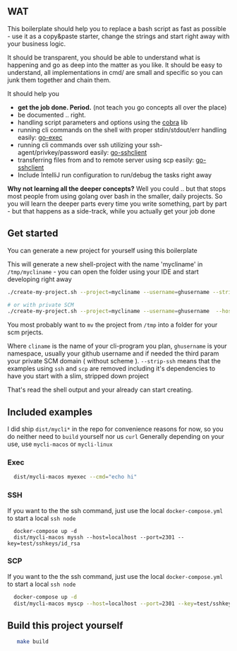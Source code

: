 ## WAT

This boilerplate should help you to replace a bash script as fast as possible - use it as a copy&paste starter, change the strings and start right away with your business logic.

It should be transparent, you should be able to understand what is happening and go as deep into the matter as you like.
It should be easy to understand, all implementations in cmd/ are small and specific so you can junk them together and chain them.

It should help you
 - **get the job done. Period.** (not teach you go concepts all over the place)
 - be documented .. right.
 - handling script parameters and options using the [cobra](https://github.com/spf13/cobra) lib
 - running cli commands on the shell with proper stdin/stdout/err handling easily: [go-exec](https://github.com/EugenMayer/go-exec)
 - running cli commands over ssh utilizing your ssh-agent/privkey/password easily: [go-sshclient](https://github.com/EugenMayer/go-sshclient)
 - transferring files from and to remote server using scp easily: [go-sshclient](https://github.com/EugenMayer/go-sshclient)
 - Include IntelliJ run configuration to run/debug the tasks right away
 

**Why not learning all the deeper concepts?**
Well you could .. but that stops most people from using golang over bash in the smaller, daily projects.
So you will learn the deeper parts every time you write something, part by part - but that happens as a side-track, while
you actually get your job done
 
## Get started

You can generate a new project for yourself using this boilerplate

This will generate a new shell-project with the name 'mycliname' in `/tmp/mycliname` - you can open the folder using your
IDE and start developing right away

```bash
./create-my-project.sh --project=mycliname --username=ghusername --strip-ssh

# or with private SCM
./create-my-project.sh --project=mycliname --username=ghusername  --host=ourprivate-scm.tld --strip-ssh
```

You most probably want to `mv` the project from `/tmp` into a folder for your scm prjects.

Where `cliname` is the name of your cli-program you plan, `ghusername` is your namespace, usually your github username
and if needed the third param your private SCM domain ( without scheme ). `--strip-ssh` means that the examples using
`ssh` and `scp` are removed including it's dependencies to have you start with a slim, stripped down project

That's read the shell output and your already can start creating.

## Included examples

I did ship `dist/mycli*` in the repo for convenience reasons for now, so you do neither need to `build` yourself nor us `curl`
Generally depending on your use, use `mycli-macos` or `mycli-linux`

### Exec

```bash
  dist/mycli-macos myexec --cmd="echo hi"
```

### SSH
If you want to the the ssh command, just use the local `docker-compose.yml` to start a local `ssh node`

```
  docker-compose up -d
  dist/mycli-macos myssh --host=localhost --port=2301 --key=test/sshkeys/id_rsa
```

### SCP
If you want to the the ssh command, just use the local `docker-compose.yml` to start a local `ssh node`

```bash
  docker-compose up -d
  dist/mycli-macos myscp --host=localhost --port=2301 --key=test/sshkeys/id_rsa --file=test/dummytestfile
```

## Build this project yourself

```bash
   make build
```
